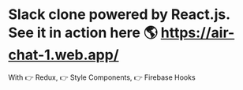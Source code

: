# Slack clone powered by React.js. See it in action here 🌎 https://air-chat-1.web.app/ #
With 👉 Redux, 👉 Style Components, 👉 Firebase Hooks

